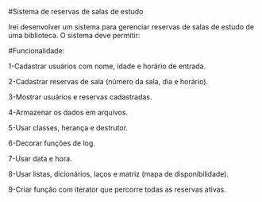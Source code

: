 #Sistema de reservas de salas de estudo

Irei desenvolver um sistema para gerenciar reservas de salas de estudo de uma biblioteca.
O sistema deve permitir:

#Funcionalidade:

1-Cadastrar usuários com nome, idade e horário de entrada.

2-Cadastrar reservas de sala (número da sala, dia e horário).

3-Mostrar usuários e reservas cadastradas.

4-Armazenar os dados em arquivos.

5-Usar classes, herança e destrutor.

6-Decorar funções de log.

7-Usar data e hora.

8-Usar listas, dicionários, laços e matriz (mapa de disponibilidade).

9-Criar função com iterator que percorre todas as reservas ativas.